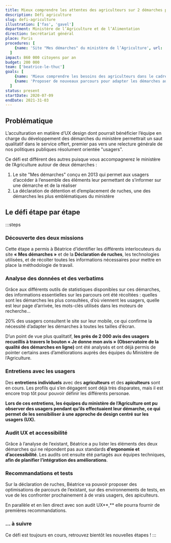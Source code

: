 ```yaml
---
title: Mieux comprendre les attentes des agriculteurs sur 2 démarches phares
description: Défi agriculture
slug: defi-agriculture
illustration: ['fas', 'gavel']
department: Ministère de l’Agriculture et de l’Alimentation
direction: Secrétariat général
place: Paris
procedures: [
    {name: 'Site "Mes démarches" du ministère de l’Agriculture', url: 'http://mesdemarches.agriculture.gouv.fr'},
  ]
impact: 860 000 citoyens par an
budget: 200 000
team: ['beatrice-le-thuc']
goals: [
    {name: 'Mieux comprendre les besoins des agriculteurs dans le cadre de ces démarches (ateliers d’écoute, entretiens individuels et tests utilisateur)', done: true},
    {name: 'Proposer de nouveaux parcours pour adapter les démarches aux besoins identifiés', done: false},
  ]
status: present
startDate: 2020-07-09
endDate: 2021-31-03
---
```


## Problématique

L’acculturation en matière d’UX design dont pourrait bénéficier l’équipe en charge du développement des démarches du ministère permettrait un saut qualitatif dans le service offert, premier pas vers une relecture générale de nos politiques publiques résolument orientée "usagers".

Ce défi est différent des autres puisque vous accompagnerez le ministère de l’Agriculture autour de deux démarches :

1. Le site "Mes démarches" conçu en 2013 qui permet aux usagers d’accéder à l’ensemble des éléments leur permettant de s’informer sur une démarche et de la réaliser
2. La déclaration de détention et d’emplacement de ruches, une des démarches les plus emblématiques du ministère


<!-- ## Objectifs du défi

- Mieux comprendre les besoins des agriculteurs dans le cadre de ces démarches (ateliers d’écoute, entretiens individuels et tests utilisateur)
- Proposer de nouveaux parcours pour adapter les démarches aux besoins identifiés -->


## Le défi étape par étape

:::steps
### Découverte des deux missions

Cette étape a permis à Béatrice d’identifier les différents interlocuteurs du site **« Mes démarches »** et de la **Déclaration de ruches**, les technologies utilisées, et de récolter toutes les informations nécessaires pour mettre en place la méthodologie de travail.

### Analyse des données et des verbatims

Grâce aux différents outils de statistiques disponibles sur ces démarches, des informations essentielles sur les parcours ont été récoltées : quelles sont les démarches les plus consultées, d’où viennent les usagers, quelle est leur page d’arrivée, les mots-clés utilisés dans les moteurs de recherche…

20% des usagers consultent le site sur leur mobile, ce qui confirme la nécessité d’adapter les démarches à toutes les tailles d’écran.

D’un point de vue plus qualitatif, **les près de 2 000 avis des usagers recueillis à travers le bouton « Je donne mon avis » (Observatoire de la qualité des démarches en ligne)** ont été analysés et ont déjà permis de pointer certains axes d’améliorations auprès des équipes du Ministère de l’Agriculture.

### Entretiens avec les usagers

Des **entretiens individuels** avec des **agriculteurs** et des **apiculteurs** sont en cours. Les profils qui s’en dégagent sont déjà très disparates, mais il est encore trop tôt pour pouvoir définir les différents personae.

**Lors de ces entretiens, les équipes du ministère de l’Agriculture ont pu observer des usagers pendant qu’ils effectuaient leur démarche, ce qui permet de les sensibiliser à une approche de design centré sur les usagers (UX).**

### Audit UX et accessibilité

Grâce à l’analyse de l’existant, Béatrice a pu lister les éléments des deux démarches qui ne répondent pas aux standards **d’ergonomie et d’accessibilité**. Les audits ont ensuite été partagés aux équipes techniques, **afin de planifier l’intégration des améliorations**.

### Recommandations et tests

Sur la déclaration de ruches, Béatrice va pouvoir proposer des optimisations de parcours de l’existant, sur des environnements de tests, en vue de les confronter prochainement à de vrais usagers, des apiculteurs.

En parallèle et en lien direct avec son audit UX**,** elle pourra fournir de premières recommandations.

### ... à suivre

Ce défi est toujours en cours, retrouvez bientôt les nouvelles étapes !
:::

